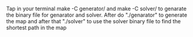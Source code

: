 Tap in your terminal make -C generator/ and make -C solver/ to genarate the binary file for genarator and solver. After do "./genarator" to generate the map and after that "./solver" to use the solver binary file to find the shortest path in the map
